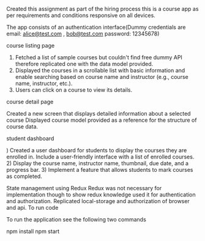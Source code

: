 Created this assignment as part of the hiring process this is a course app as per requirements and conditions responsive on all devices.

The app consists of an authentication interface(Dummy credentials are email: alice@test.com , bob@test.com password: 12345678)

course listing page 

1) Fetched a list of sample courses but couldn't find free dummy API therefore replicated one with the data model provided.
2) Displayed the courses in a scrollable list with basic information and enable searching
based on course name and instructor (e.g., course name, instructor, etc.).
3) Users can click on a course to view its details.

course detail page

Created a new screen that displays detailed information about a
selected course 
Displayed course model provided as a reference for the structure of course data.

student dashboard

) Created a user dashboard for students to display the courses they are enrolled in.
Include a user-friendly interface with a list of enrolled courses.
2) Display the course name, instructor name, thumbnail, due date, and a progress bar.
3) Implement a feature that allows students to mark courses as completed.

State management using Redux
Redux was not necessary for implementation though to show redux knowledge used it for authentication and authorization. Replicated local-storage and authorization of browser and api.
To run code 

To run the application see the following two commands

npm install
npm start
